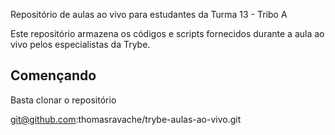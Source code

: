 Repositório de aulas ao vivo para estudantes da Turma 13 - Tribo A

Este repositório armazena os códigos e scripts fornecidos durante a aula ao vivo pelos especialistas da Trybe.

## Començando

Basta clonar o repositório

git@github.com:thomasravache/trybe-aulas-ao-vivo.git
